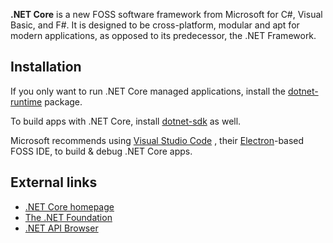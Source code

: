 **.NET Core** is a new FOSS software framework from Microsoft for C#, Visual Basic, and F#. It is designed to be cross-platform, modular and apt for modern applications, as opposed to its predecessor, the .NET Framework.

## Installation

If you only want to run .NET Core managed applications, install the [dotnet-runtime](https://www.archlinux.org/packages/?name=dotnet-runtime) package.

To build apps with .NET Core, install [dotnet-sdk](https://www.archlinux.org/packages/?name=dotnet-sdk) as well.

Microsoft recommends using [Visual Studio Code](/index.php/Visual_Studio_Code "Visual Studio Code") , their [Electron](https://electron.atom.io/)-based FOSS IDE, to build & debug .NET Core apps.

## External links

*   [.NET Core homepage](https://www.microsoft.com/net/core/platform)
*   [The .NET Foundation](https://github.com/dotnet)
*   [.NET API Browser](https://docs.microsoft.com/en-us/dotnet/api/index)